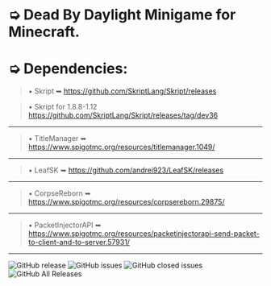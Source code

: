 # ➭ Dead By Daylight Minigame for Minecraft.

# ➭ Dependencies:
> ▪ Skript ➥ https://github.com/SkriptLang/Skript/releases

> ▪ Skript for 1.8.8-1.12 https://github.com/SkriptLang/Skript/releases/tag/dev36
***
> ▪ TitleManager ➥ https://www.spigotmc.org/resources/titlemanager.1049/
***
> ▪ LeafSK ➥ https://github.com/andrei923/LeafSK/releases
***
> ▪ CorpseReborn ➥ https://www.spigotmc.org/resources/corpsereborn.29875/
***
> ▪ PacketInjectorAPI ➥ https://www.spigotmc.org/resources/packetinjectorapi-send-packet-to-client-and-to-server.57931/
***

![GitHub release](https://img.shields.io/github/release/andrei923/DeadByDaylight.svg?style=for-the-badge)
![GitHub issues](https://img.shields.io/github/issues-raw/andrei923/DeadByDaylight.svg?style=for-the-badge)
![GitHub closed issues](https://img.shields.io/github/issues-closed-raw/andrei923/DeadByDaylight.svg?style=for-the-badge)
![GitHub All Releases](https://img.shields.io/github/downloads/andrei923/DeadByDaylight/total.svg?style=for-the-badge)
